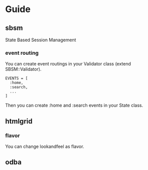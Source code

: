 # Guide

## sbsm

State Based Session Management

### event routing

You can create event routings in your Validator class (extend SBSM::Validator).

```
EVENTS = [
  :home,
  :search,
  ...
]
```
Then you can create :home and :search events in your State class.  


## htmlgrid

### flavor

You can change lookandfeel as flavor.


## odba

